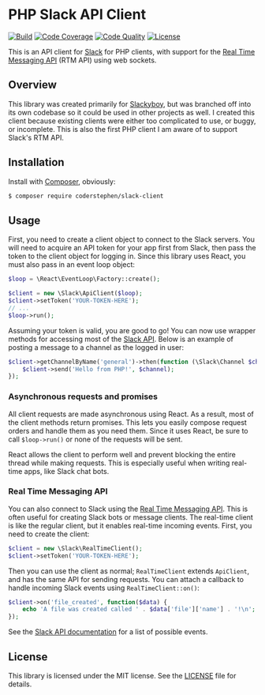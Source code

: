 # PHP Slack API Client
[![Build](https://img.shields.io/scrutinizer/build/g/coderstephen/slack-client.svg)](https://scrutinizer-ci.com/g/coderstephen/slack-client)
[![Code Coverage](https://img.shields.io/scrutinizer/coverage/g/coderstephen/slack-client.svg)](https://scrutinizer-ci.com/g/coderstephen/slack-client)
[![Code Quality](https://img.shields.io/scrutinizer/g/coderstephen/slack-client.svg)](https://scrutinizer-ci.com/g/coderstephen/slack-client)
[![License](https://img.shields.io/packagist/l/coderstephen/slack-client.svg)](https://packagist.org/packages/coderstephen/slack-client)

This is an API client for [Slack](http://slack.com) for PHP clients, with support for the [Real Time Messaging API](http://api.slack.com/rtm) (RTM API) using web sockets.

## Overview
This library was created primarily for [Slackyboy](https://github.com/coderstephen/slackyboy), but was branched off into its own codebase so it could be used in other projects as well. I created this client because existing clients were either too complicated to use, or buggy, or incomplete. This is also the first PHP client I am aware of to support Slack's RTM API.

## Installation
Install with [Composer](http://getcomposer.org), obviously:

```sh
$ composer require coderstephen/slack-client
```

## Usage
First, you need to create a client object to connect to the Slack servers. You will need to acquire an API token for your app first from Slack, then pass the token to the client object for logging in. Since this library uses React, you must also pass in an event loop object:

```php
$loop = \React\EventLoop\Factory::create();

$client = new \Slack\ApiClient($loop);
$client->setToken('YOUR-TOKEN-HERE');
// ...
$loop->run();
```

Assuming your token is valid, you are good to go! You can now use wrapper methods for accessing most of the [Slack API](http://api.slack.com). Below is an example of posting a message to a channel as the logged in user:

```php
$client->getChannelByName('general')->then(function (\Slack\Channel $channel) use ($client) {
    $client->send('Hello from PHP!', $channel);
});
```

### Asynchronous requests and promises
All client requests are made asynchronous using React. As a result, most of the client methods return promises. This lets you easily compose request orders and handle them as you need them. Since it uses React, be sure to call `$loop->run()` or none of the requests will be sent.

React allows the client to perform well and prevent blocking the entire thread while making requests. This is especially useful when writing real-time apps, like Slack chat bots.

### Real Time Messaging API
You can also connect to Slack using the [Real Time Messaging API](http://api.slack.com/rtm). This is often useful for creating Slack bots or message clients. The real-time client is like the regular client, but it enables real-time incoming events. First, you need to create the client:

```php
$client = new \Slack\RealTimeClient();
$client->setToken('YOUR-TOKEN-HERE');
```

Then you can use the client as normal; `RealTimeClient` extends `ApiClient`, and has the same API for sending requests. You can attach a callback to handle incoming Slack events using `RealTimeClient::on()`:

```php
$client->on('file_created', function($data) {
    echo 'A file was created called ' . $data['file']['name'] . '!\n';
});
```

See the [Slack API documentation](http://api.slack.com/events) for a list of possible events.

## License
This library is licensed under the MIT license. See the [LICENSE](LICENSE) file for details.

